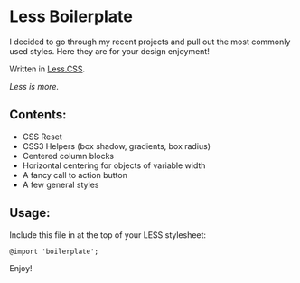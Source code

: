Less Boilerplate
=============================

I decided to go through my recent projects and pull out the most commonly used styles. Here they are for your design enjoyment!

Written in [Less.CSS](http://lesscss.org/).

*Less is more.*

Contents:
---------
- CSS Reset
- CSS3 Helpers (box shadow, gradients, box radius)
- Centered column blocks
- Horizontal centering for objects of variable width
- A fancy call to action button
- A few general styles

Usage:
--------
Include this file in at the top of your LESS stylesheet:

    @import 'boilerplate';

Enjoy!
